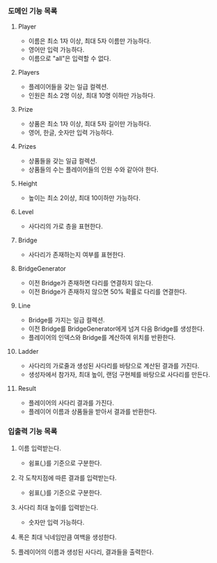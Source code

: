 ### 도메인 기능 목록

1. Player
    - 이름은 최소 1자 이상, 최대 5자 이름만 가능하다.
    - 영어만 입력 가능하다.
    - 이름으로 "all"은 입력할 수 없다.

2. Players
    - 플레이어들을 갖는 일급 컬렉션.
    - 인원은 최소 2명 이상, 최대 10명 이하만 가능하다.

3. Prize
    - 상품은 최소 1자 이상, 최대 5자 길이만 가능하다.
    - 영어, 한글, 숫자만 입력 가능하다.

4. Prizes
    - 상품들을 갖는 일급 컬렉션.
    - 상품들의 수는 플레이어들의 인원 수와 같아야 한다.

5. Height
    - 높이는 최소 2이상, 최대 10이하만 가능하다.

6. Level
    - 사다리의 가로 층을 표현한다.

7. Bridge
    - 사다리가 존재하는지 여부를 표현한다.

8. BridgeGenerator
    - 이전 Bridge가 존재하면 다리를 연결하지 않는다.
    - 이전 Bridge가 존재하지 않으면 50% 확률로 다리를 연결한다.

9. Line
    - Bridge를 가지는 일급 컬렉션.
    - 이전 Bridge를 BridgeGenerator에게 넘겨 다음 Bridge를 생성한다.
    - 플레이어의 인덱스와 Bridge를 계산하여 위치를 반환한다.

10. Ladder
    - 사다리의 가로줄과 생성된 사다리를 바탕으로 계산된 결과를 가진다.
    - 생성자에서 참가자, 최대 높이, 랜덤 구현체를 바탕으로 사다리를 만든다.

11. Result
    - 플레이어의 사다리 결과를 가진다.
    - 플레이어 이름과 상품들을 받아서 결과를 반환한다.

### 입출력 기능 목록

1. 이름 입력받는다.
    - 쉼표(,)를 기준으로 구분한다.

2. 각 도착지점에 따른 결과를 입력받는다.
    - 쉼표(,)를 기준으로 구분한다.

3. 사다리 최대 높이를 입력받는다.
    - 숫자만 입력 가능하다.

4. 폭은 최대 닉네임만큼 여백을 생성한다.

5. 플레이어의 이름과 생성된 사다리, 결과들을 출력한다.
